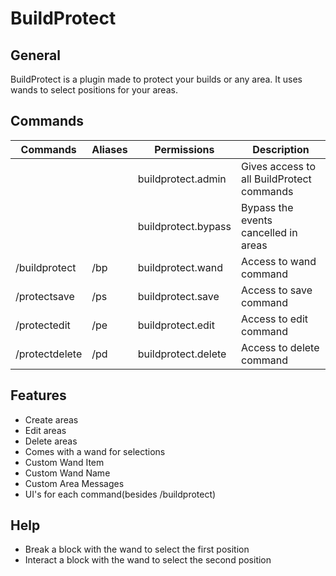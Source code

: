 # BuildProtect

## General
BuildProtect is a plugin made to protect your builds or any area. It uses wands to select positions for your areas.

## Commands
Commands|Aliases|Permissions|Description|
|-----------|-----------|-----------|-----------|
|||buildprotect.admin|Gives access to all BuildProtect commands|
|||buildprotect.bypass|Bypass the events cancelled in areas|
|/buildprotect|/bp|buildprotect.wand|Access to wand command|
|/protectsave|/ps|buildprotect.save|Access to save command|
|/protectedit|/pe|buildprotect.edit|Access to edit command|
|/protectdelete|/pd|buildprotect.delete|Access to delete command|

## Features
- Create areas
- Edit areas
- Delete areas
- Comes with a wand for selections
- Custom Wand Item
- Custom Wand Name
- Custom Area Messages
- UI's for each command(besides /buildprotect)

## Help
- Break a block with the wand to select the first position
- Interact a block with the wand to select the second position
